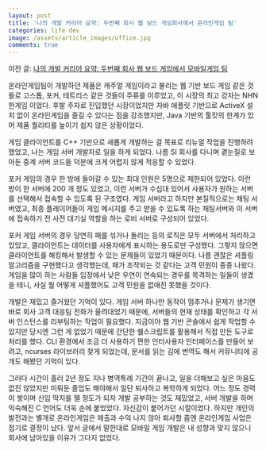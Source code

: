 ```yaml
---
layout: post
title: '나의 개발 커리어 요약: 두번째 회사 웹 보드 게임회사에서 온라인게임 팀'
categories: life dev
image: /assets/article_images/office.jpg
comments: true
---
```


이전 글: [나의 개발 커리어 요약: 두번째 회사 웹 보드 게임에서 모바일게임 팀](https://gsong.pe.kr/life/2023/08/04/%EA%B0%9C%EC%BB%A4%EC%9A%94%EC%95%BD_%EB%91%90%EB%B2%88%EC%A7%B8_%ED%9A%8C%EC%82%AC_%EA%B2%8C%EC%9E%84.html)

온라인게임팀이 개발하던 제품은 캐주얼 게임이라고 불리는 웹 기반 보드 게임 같은 것들로 고스톱, 포커, 테트리스 같은 것들이 주류를 이루었고, 이 시장의 최고 강자는 NHN 한게임 이었다. 후발 주자로 진입했던 시장이었지만 자바 애플릿 기반으로 ActiveX 설치 없이 온라인게임을 즐길 수 있다는 점을 강조했지만, Java 기반의 툴킷의 한계가 있어 제품 퀄리티를 높이기 쉽지 않은 상황이었다.

게임 클라이언트를 C++ 기반으로 새롭게 개발하는 걸 목표로 리뉴얼 작업을 진행하려 했었고, 나는 게임 서버 개발자로 일을 하게 되었다. 나름 SI 회사를 다니며 곁눈질로 보아둔 중계 서버 코드들 덕분에 크게 어렵지 않게 적응할 수 있었다.

포커 게임의 경우 한 방에 들어갈 수 있는 최대 인원은 5명으로 제한되어 있었다. 이런 방이 한 서버에 200 개 정도 있었고, 이런 서버가 수십대 있어서 사용자가 원하는 서버를 선택해서 접속할 수 있도록 된 구조였다. 게임 서버라고 하지만 본질적으로는 채팅 서버였고, 최종 플레이어들이 게임 메시지를 주고 받을 수 있도록 하는 채팅서버와 이 서버에 접속하기 전 사전 대기실 역할을 하는 로비 서버로 구성되어 있었다.

포커 게임 서버의 경우 당연히 패를 섞거나 돌리는 등의 로직은 모두 서버에서 처리하고 있었고, 클라이언트는 데이터를 사용자에게 표시하는 용도로만 구성했다. 그렇지 않으면 클라이언트를 해킹해서 발생할 수 있는 문제들이 있었기 때문이다. 나름 괜찮은 셔플링 알고리즘을 구현했다고 생각했는데, 패가 조작되는 것 같다는 고객 민원이 종종 나왔다. 게임을 많이 하는 사람들 입장에서 낮은 우연이 연속되는 경우를 목격하는 일들이 생겼을 테니, 사실 뭘 어떻게 셔플했어도 고객 민원을 없애진 못했을 것이다.

개발은 재밌고 즐거웠던 기억이 있다. 게임 서버 하나만 동작이 멈추거나 문제가 생기면 바로 회사 고객 대응팀 전화가 울려대었기 때문에, 서버들의 현재 상태를 확인하고 각 서버 인스턴스를 리부팅하는 작업이 필요했다. 지금이야 웹 기반 콘솔에서 쉽게 작업할 수 있지만 당시엔 그런 게 없었기 때문에 간단한 쉘스크립트를 활용해서 직접 만든 도구로 처리를 했다. CLI 환경에서 조금 더 사용하기 편한 인터사용자 인터페이스를 만들어 보려고,  ncurses 라이브러리 찾게 되었는데, 문서를 읽는 김에 번역도 해서 커뮤니티에 공개도 해봤던 기억이 있다.

그러다 시간이 흘러 2년 정도 지나 병역특례 기간이 끝나고, 일을 더해보고 싶은 마음도 없진 않았지만 미뤄둔 졸업도 해야해서 일단 퇴사하고 복학하게 되었다. 어느 정도 경력이 쌓이며 신입 딱지를 뗄 정도가 되자 개발 공부하는 것도 재밌었고, 서버 개발을 하며 익숙해진 C 언어도 더욱 손에 붙었었다. 자신감이 붙어가던 시절이었다. 하지만 개인의 발전과는 별개로 온라인게임은 매출과 수익 나지 않아 퇴사할 즘엔 온라인게임 사업은 접기로 결정이 났다. 앞서 글에서 말한대로 모바일 게임 개발은 내 성향과 맞지 않으니 회사에 남아있을 이유가 그다지 없었다.
